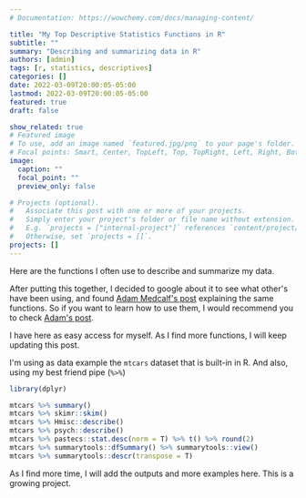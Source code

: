 ```yaml
---
# Documentation: https://wowchemy.com/docs/managing-content/

title: "My Top Descriptive Statistics Functions in R"
subtitle: ""
summary: "Describing and summarizing data in R"
authors: [admin]
tags: [r, statistics, descriptives]
categories: []
date: 2022-03-09T20:00:05-05:00
lastmod: 2022-03-09T20:00:05-05:00
featured: true
draft: false

show_related: true
# Featured image
# To use, add an image named `featured.jpg/png` to your page's folder.
# Focal points: Smart, Center, TopLeft, Top, TopRight, Left, Right, BottomLeft, Bottom, BottomRight.
image:
  caption: ""
  focal_point: ""
  preview_only: false

# Projects (optional).
#   Associate this post with one or more of your projects.
#   Simply enter your project's folder or file name without extension.
#   E.g. `projects = ["internal-project"]` references `content/project/deep-learning/index.md`.
#   Otherwise, set `projects = []`.
projects: []
---
```


Here are the functions I often use to describe and summarize my data.
 
After putting this together, I decided to google about it to see what other's have been using, and found [Adam Medcalf's post](https://dabblingwithdata.wordpress.com/2018/01/02/my-favourite-r-package-for-summarising-data/) explaining the same functions. So if you want to learn how to use them, I would recommend you to check [Adam's post](https://dabblingwithdata.wordpress.com/2018/01/02/my-favourite-r-package-for-summarising-data/). 

I have here as easy access for myself. As I find more functions, I will keep updating this post.

I'm using as data example the `mtcars` dataset that is built-in in R. And also, using my best friend pipe (`%>%`)

```R
library(dplyr)

mtcars %>% summary()
mtcars %>% skimr::skim() 
mtcars %>% Hmisc::describe()
mtcars %>% psych::describe()
mtcars %>% pastecs::stat.desc(norm = T) %>% t() %>% round(2) 
mtcars %>% summarytools::dfSummary() %>% summarytools::view()
mtcars %>% summarytools::descr(transpose = T)
```

As I find more time, I will add the outputs and more examples here. This is a growing project.